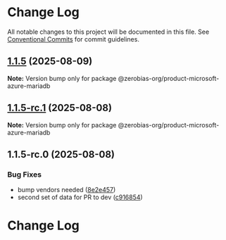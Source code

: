 # Change Log

All notable changes to this project will be documented in this file.
See [Conventional Commits](https://conventionalcommits.org) for commit guidelines.

## [1.1.5](https://github.com/zerobias-org/product/compare/@zerobias-org/product-microsoft-azure-mariadb@1.1.5-rc.1...@zerobias-org/product-microsoft-azure-mariadb@1.1.5) (2025-08-09)

**Note:** Version bump only for package @zerobias-org/product-microsoft-azure-mariadb





## [1.1.5-rc.1](https://github.com/zerobias-org/product/compare/@zerobias-org/product-microsoft-azure-mariadb@1.1.5-rc.0...@zerobias-org/product-microsoft-azure-mariadb@1.1.5-rc.1) (2025-08-08)

**Note:** Version bump only for package @zerobias-org/product-microsoft-azure-mariadb





## 1.1.5-rc.0 (2025-08-08)


### Bug Fixes

* bump vendors needed ([8e2e457](https://github.com/zerobias-org/product/commit/8e2e457e0b5d7141a05e8f2c178bc2854f2b7178))
* second set of data for PR to dev ([c916854](https://github.com/zerobias-org/product/commit/c916854bcf229b1c2042ffdea18472d66a061aaf))





# Change Log
